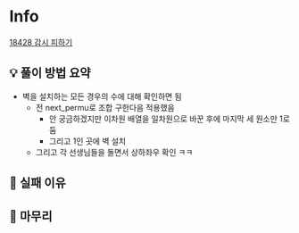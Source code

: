 # Info
[18428 감시 피하기](https://www.acmicpc.net/problem/18428)

## 💡 풀이 방법 요약
- 벽을 설치하는 모든 경우의 수에 대해 확인하면 됨
    - 전 next_permu로 조합 구한다음 적용했음
        - 안 궁금하겠지만 이차원 배열을 일차원으로 바꾼 후에 마지막 세 원소만 1로 둠
        - 그리고 1인 곳에 벽 설치
    - 그리고 각 선생님들을 돌면서 상하좌우 확인 ㅋㅋ

## 👀 실패 이유

## 🙂 마무리

